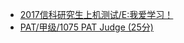 * [2017信科研究生上机测试/E:我爱学习！](https://github.com/xiean927/code/blob/master/2017%E4%BF%A1%E7%A7%91%E7%A0%94%E7%A9%B6%E7%94%9F%E4%B8%8A%E6%9C%BA%E6%B5%8B%E8%AF%95/E:%E6%88%91%E7%88%B1%E5%AD%A6%E4%B9%A0%EF%BC%81.md)
* [PAT/甲级/1075 PAT Judge (25分)](https://github.com/xiean927/code/blob/master/PAT/%E7%94%B2%E7%BA%A7/1075%20PAT%20Judge%20(25%E5%88%86).md)


